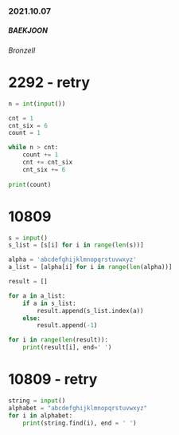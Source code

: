 ### **2021.10.07**

##### BAEKJOON 

###### BronzeⅡ

# 2292 - retry

```python
n = int(input())

cnt = 1
cnt_six = 6
count = 1

while n > cnt:
    count += 1
    cnt += cnt_six
    cnt_six += 6
    
print(count)
```



# 10809 

```python
s = input()
s_list = [s[i] for i in range(len(s))]

alpha = 'abcdefghijklmnopqrstuvwxyz'
a_list = [alpha[i] for i in range(len(alpha))]

result = []

for a in a_list:
    if a in s_list:
        result.append(s_list.index(a))
    else:
        result.append(-1)

for i in range(len(result)):
    print(result[i], end=' ')
```



# 10809 - retry

```python
string = input()
alphabet = "abcdefghijklmnopqrstuvwxyz"
for i in alphabet:
    print(string.find(i), end = ' ')
```



